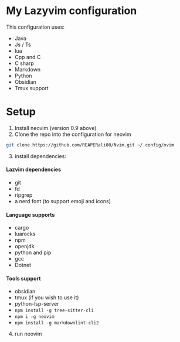 # My Lazyvim configuration

This configuration uses:

- Java
- Js / Ts
- lua
- Cpp and C
- C sharp
- Markdown
- Python
- Obsidian
- Tmux support

# Setup

1. Install neovim (version 0.9 above)
2. Clone the repo into the configuration for neovim

```bash
git clone https://github.com/REAPERali00/Nvim.git ~/.config/nvim
```

3. install dependencies:

#### Lazvim dependencies

- git
- fd
- ripgrep
- a nerd font (to support emoji and icons)

#### Language supports

- cargo
- luarocks
- npm
- openjdk
- python and pip
- gcc
- Dotnet

#### Tools support

- obsidian
- tmux (if you wish to use it)
- python-lsp-server
- `npm install -g tree-sitter-cli`
- `npm i -g neovim`
- `npm install -g markdownlint-cli2`

4. run neovim
